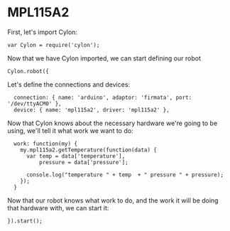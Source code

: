 # MPL115A2

First, let's import Cylon:

    var Cylon = require('cylon');

Now that we have Cylon imported, we can start defining our robot

    Cylon.robot({

Let's define the connections and devices:

      connection: { name: 'arduino', adaptor: 'firmata', port: '/dev/ttyACM0' },
      device: { name: 'mpl115a2', driver: 'mpl115a2' },

Now that Cylon knows about the necessary hardware we're going to be using, we'll
tell it what work we want to do:

      work: function(my) {
        my.mpl115a2.getTemperature(function(data) {
          var temp = data['temperature'],
              pressure = data['pressure'];

          console.log("temperature " + temp  + " pressure " + pressure);
        });
      }

Now that our robot knows what work to do, and the work it will be doing that
hardware with, we can start it:

    }).start();
